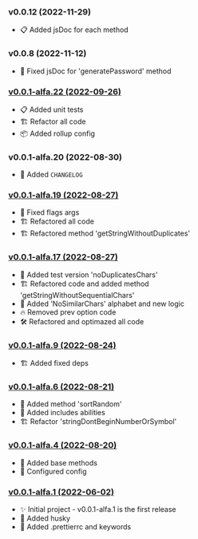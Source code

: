 ### v0.0.12 (2022-11-29)

- 📋 Added jsDoc for each method

### v0.0.8 (2022-11-12)

- 🔧 Fixed jsDoc for 'generatePassword' method

### [v0.0.1-alfa.22 (2022-09-26)](https://github.com/nikitababko/password-generator/tree/76dca230389dd0ac4c24ad9761e6f9597d7896ea)

- 📋 Added unit tests
- 🏗️ Refactor all code
- 📦 Added rollup config

### v0.0.1-alfa.20 (2022-08-30)

- 📝 Added `CHANGELOG`

### [v0.0.1-alfa.19 (2022-08-27)](https://github.com/nikitababko/password-generator/tree/47564cb5c8d051656ef6170518ce3d1e63d172a5)

- 🔧 Fixed flags args
- 🏗️ Refactored all code
- 🏗️ Refactored method 'getStringWithoutDuplicates'

### [v0.0.1-alfa.17 (2022-08-27)](https://github.com/nikitababko/password-generator/tree/b2745bf726bfb505a93308e65da73a2488805778)

- 🔧 Added test version 'noDuplicatesChars'
- 🏗️ Refactored code and added method 'getStringWithoutSequentialChars'
- 🚀 Added 'NoSimilarChars' alphabet and new logic
- 🔥 Removed prev option code
- 🛠 Refactored and optimazed all code

### [v0.0.1-alfa.9 (2022-08-24)](https://github.com/nikitababko/password-generator/tree/0f93cf811903f4b7a8b5097b68a553580f6fc3e8)

- 🏗️ Added fixed deps

### [v0.0.1-alfa.6 (2022-08-21)](https://github.com/nikitababko/password-generator/tree/686d3e07baf88494cdbacad5386d91e15855573c)

- 🚀 Added method 'sortRandom'
- 🚀 Added includes abilities
- 🏗️ Refactor 'stringDontBeginNumberOrSymbol'

### [v0.0.1-alfa.4 (2022-08-20)](https://github.com/nikitababko/password-generator/tree/2286792c009cd43c65f2ddd768057acf3f6c8547)

- 🚀 Added base methods
- 🔧 Configured config

### [v0.0.1-alfa.1 (2022-06-02)](https://github.com/nikitababko/password-generator/tree/1ad6ef4ac8649350b76614113d1d93c81a4939a0)

- ✨ Initial project - v0.0.1-alfa.1 is the first release
- 🚀 Added husky
- 📝 Added .prettierrc and keywords
